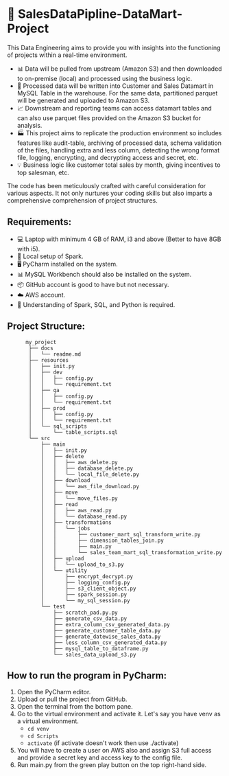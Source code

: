 # 🚀 SalesDataPipline-DataMart-Project

This Data Engineering aims to provide you with insights into the functioning of projects within a real-time environment.

- 📊 Data will be pulled from upstream (Amazon S3) and then downloaded to on-premise (local) and processed using the business logic.
- 💼 Processed data will be written into Customer and Sales Datamart in MySQL Table in the warehouse. For the same data, partitioned parquet will be generated and uploaded to Amazon S3.
- 📈 Downstream and reporting teams can access datamart tables and can also use parquet files provided on the Amazon S3 bucket for analysis.
- 🏭 This project aims to replicate the production environment so includes features like audit-table, archiving of processed data, schema validation of the files, handling extra and less column, detecting the wrong format file, logging, encrypting, and decrypting access and secret, etc.
- 💡 Business logic like customer total sales by month, giving incentives to top salesman, etc.

The code has been meticulously crafted with careful consideration for various aspects. It not only nurtures your coding skills but also imparts a comprehensive comprehension of project structures.

## Requirements:

- 💻 Laptop with minimum 4 GB of RAM, i3 and above (Better to have 8GB with i5).
- 🌟 Local setup of Spark.
- 🖥️ PyCharm installed on the system.
- 📊 MySQL Workbench should also be installed on the system.
- 📦 GitHub account is good to have but not necessary.
- ☁️ AWS account.
- 🧠 Understanding of Spark, SQL, and Python is required.


## Project Structure:
          my_project
           ├── docs
           │   └── readme.md
           ├── resources
           │   ├── init.py
           │   ├── dev
           │   │   ├── config.py
           │   │   └── requirement.txt
           │   ├── qa
           │   │   ├── config.py
           │   │   └── requirement.txt
           │   ├── prod
           │   │   ├── config.py
           │   │   └── requirement.txt
           │   └── sql_scripts
           │       └── table_scripts.sql
           └── src
               ├── main
               │   ├── init.py
               │   ├── delete
               │   │   ├── aws_delete.py
               │   │   ├── database_delete.py
               │   │   └── local_file_delete.py
               │   ├── download
               │   │   └── aws_file_download.py
               │   ├── move
               │   │   └── move_files.py
               │   ├── read
               │   │   ├── aws_read.py
               │   │   └── database_read.py
               │   ├── transformations
               │   │   └── jobs
               │   │       ├── customer_mart_sql_transform_write.py
               │   │       ├── dimension_tables_join.py
               │   │       ├── main.py
               │   │       └── sales_team_mart_sql_transformation_write.py
               │   ├── upload
               │   │   └── upload_to_s3.py
               │   └── utility
               │       ├── encrypt_decrypt.py
               │       ├── logging_config.py
               │       ├── s3_client_object.py
               │       ├── spark_session.py
               │       └── my_sql_session.py
               └── test
                   ├── scratch_pad.py.py
                   ├── generate_csv_data.py
                   ├── extra_column_csv_generated_data.py
                   ├── generate_customer_table_data.py
                   ├── generate_datewise_sales_data.py
                   ├── less_column_csv_generated_data.py
                   ├── mysql_table_to_dataframe.py
                   └── sales_data_upload_s3.py


## How to run the program in PyCharm:

1. Open the PyCharm editor.
2. Upload or pull the project from GitHub.
3. Open the terminal from the bottom pane.
4. Go to the virtual environment and activate it. Let's say you have venv as a virtual environment.
    - `cd venv`
    - `cd Scripts`
    - `activate` (if activate doesn't work then use ./activate)
5. You will have to create a user on AWS also and assign S3 full access and provide a secret key and access key to the config file.
6. Run main.py from the green play button on the top right-hand side.


